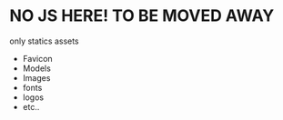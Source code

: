 # NO JS HERE! TO BE MOVED AWAY 

only statics assets

- Favicon
- Models
- Images 
- fonts
- logos
- etc..